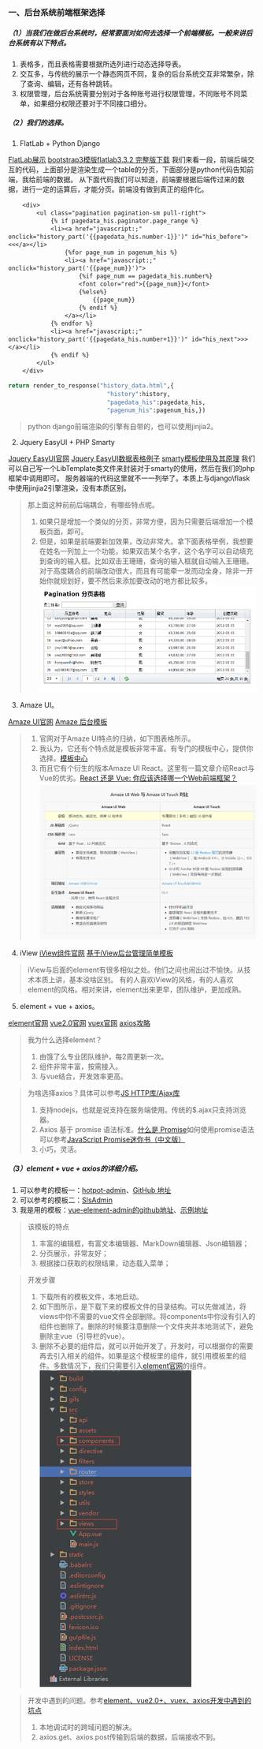 ### 一、后台系统前端框架选择
##### （1）当我们在做后台系统时，经常要面对如何去选择一个前端模板。一般来讲后台系统有以下特点。
1. 表格多，而且表格需要根据所选列进行动态选择导表。
2. 交互多，与传统的展示一个静态网页不同，复杂的后台系统交互非常繁杂，除了查询、编辑，还有各种跳转。
3. 权限管理，后台系统需要分别对于各种账号进行权限管理，不同账号不同菜单，如果细分权限还要对于不同接口细分。

##### （2）我们的选择。
1. FlatLab + Python Django

[FlatLab展示](http://thevectorlab.net/flatlab/)
[bootstrap3模版flatlab3.3.2 完整版下载](http://download.csdn.net/download/zengyi083011/8447049)
我们来看一段，前端后端交互的代码，上面部分是渲染生成一个table的分页，下面部分是python代码告知前端，我给前端的数据。
从下面代码我们可以知道，前端要根据后端传过来的数据，进行一定的运算后，才能分页。前端没有做到真正的组件化。
```vbscript-html
	<div>
        <ul class="pagination pagination-sm pull-right">
            {% if pagedata_his.paginator.page_range %} 
            <li><a href="javascript:;" onclick="history_part('{{pagedata_his.number-1}}')" id="his_before"><<</a></li> 
                {%for page_num in pagenum_his %}
                <li><a href="javascript:;" onclick="history_part('{{page_num}}')"> 
                    {%if page_num == pagedata_his.number%} 
                    <font color="red">{{page_num}}</font> 
                    {%else%} 
                        {{page_num}} 
                    {% endif %}
                </a></li> 
            {% endfor %} 
            <li><a href="javascript:;" onclick="history_part('{{pagedata_his.number+1}}')" id="his_next">>></a></li> 
            {% endif %}
        </ul>
    </div>
```
``` python
return render_to_response("history_data.html",{
                            "history":history,
                            "pagedata_his":pagedata_his,
                            "pagenum_his":pagenum_his,})
```
> python django前端渲染的引擎有自带的，也可以使用jinjia2。

2. Jquery EasyUI + PHP Smarty

[Jquery EasyUI官网](http://www.jeasyui.net/)
[Jquery EasyUI数据表格例子](http://www.jeasyui.net/demo/331.html)
[smarty模板使用及其原理](http://www.yiibai.com/smarty/smarty_install.html)
我们可以自己写一个LibTemplate类文件来封装对于smarty的使用，然后在我们的php框架中调用即可。
服务器端的代码这里就不一一列举了。本质上与django\flask 中使用jinjia2引擎渲染，没有本质区别。


> 那上面这种前前后端耦合，有哪些特点呢。
> 1. 如果只是增加一个类似的分页，非常方便，因为只需要后端增加一个模板页面，即可。
> 2. 但是，如果是前端要新加效果，改动非常大。拿下面表格举例，我想要在姓名一列加上一个功能，如果双击某个名字，这个名字可以自动填充到查询的输入框。比如双击王珊珊，查询的输入框就自动输入王珊珊。对于高度耦合的前端改动很大，而且有可能牵一发而动全身，除非一开始你就规划好，要不然后来添加要改动的地方都比较多。
![Alt text](./table.png)



3. Amaze UI。

[Amaze UI官网](http://amazeui.org/)
[Amaze 后台模板](http://amazeui.org/examples/admin-table.html)
> 1. 官网对于Amaze UI特点的归纳，如下图表格所示。
> 2. 我认为，它还有个特点就是模板非常丰富。有专门的模板中心，提供你选择。[模板中心](http://tpl.amazeui.org/)
> 3. 而且它有个衍生的版本Amaze UI React。这里有一篇文章介绍React与Vue的优劣。[React 还是 Vue: 你应该选择哪一个Web前端框架？](http://www.cnblogs.com/Chen-XiaoJun/p/6246946.html)
> ![Alt text](./Amaze_ui.png)

4. iView
[iView组件官网](https://www.iviewui.com/docs/guide/install)
[基于iView后台管理简单模板](https://juejin.im/entry/5902bf69b123db3ee46b510d)
> iView与后面的element有很多相似之处。他们之间也闹出过不愉快。从技术本质上讲，基本没啥区别。
> 有的人喜欢iView的风格，有的人喜欢element的风格。相对来讲，element出来更早，团队维护，更加成熟。

5. element + vue + axios。

[element官网](http://element.eleme.io/#/zh-CN/component/installation)
[vue2.0官网](https://www.vuefe.cn/v2/guide/)
[vuex官网](https://vuex.vuejs.org/zh-cn/)
[axios攻略](https://ykloveyxk.github.io/2017/02/25/axios%E5%85%A8%E6%94%BB%E7%95%A5/)
> 我为什么选择element？
> 1. 由饿了么专业团队维护，每2周更新一次。
> 2. 组件非常丰富，按需接入。
> 3. 与vue结合，开发效率更高。

> 为啥选择axios？具体可以参考[JS HTTP库/Ajax库](http://blog.ipsfan.com/2950.html)
> 1. 支持nodejs，也就是说支持在服务端使用。传统的$.ajax只支持浏览器。
> 2. Axios 基于 promise 语法标准。[什么是 Promise](http://wiki.jikexueyuan.com/project/javascript-promise-mini-book/what-is-the-promise.html)如何使用promise语法可以参考[JavaScript Promise迷你书（中文版）](http://liubin.org/promises-book/)
> 3. 小巧，灵活。


##### （3）element + vue + axios的详细介绍。
1. 可以参考的模板一：[hotpot-admin](http://hotpot.kevin70.com/c/forms/basic-form)、[GitHub 地址](https://github.com/kevin70/hotpot-admin)
2. 可以参考的模板二：[SlsAdmin](https://doc.vue.slsadmin.org/)
3. 我是用的模板：[vue-element-admin的github地址](https://github.com/PanJiaChen/vue-element-admin)、[示例地址](http://panjiachen.github.io/vue-element-admin/#/dashboard)

> 该模板的特点
> 1. 丰富的编辑框，有富文本编辑器、MarkDown编辑器、Json编辑器；
> 2. 分页展示，非常友好；
> 3. 根据接口获取的权限结果，动态载入菜单；

> 开发步骤 
> 1. 下载所有的模板文件，本地启动。
> 2. 如下图所示，是下载下来的模板文件的目录结构。可以先做减法，将views中你不需要的vue文件全部删除。将components中你没有引入的组件也删除了。删除的时候要注意删除一个文件夹并本地测试下，避免删除主vue（引导栏的vue）。
> 3. 删除不必要的组件后，就可以开始开发了，开发时，可以根据你的需要再去引入相关的组件。如果是这个模板里的组件，就引用模板里的组件。多数情况下，我们只需要引入[element官网](http://element.eleme.io/#/zh-CN/component/installation)的组件。
> ![Alt text](./admin.png)

> 开发中遇到的问题。参考[element、vue2.0+、vuex、axios开发中遇到的坑点](http://blog.csdn.net/hustxiaoxian/article/details/76092336)
> 1. 本地调试时的跨域问题的解决。
> 2. axios.get、axios.post传输到后端的数据，后端接收不到。

